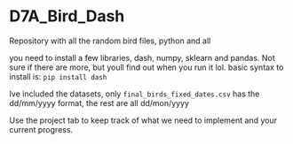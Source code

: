 # D7A_Bird_Dash
Repository with all the random bird files, python and all

you need to install a few libraries, dash, numpy, sklearn and pandas.
Not sure if there are more, but youll find out when you run it lol.
basic syntax to install is: `pip install dash`

Ive included the datasets, only `final_birds_fixed_dates.csv` has the dd/mm/yyyy format, the rest are all dd/mon/yyyy

Use the project tab to keep track of what we need to implement and your current progress.
